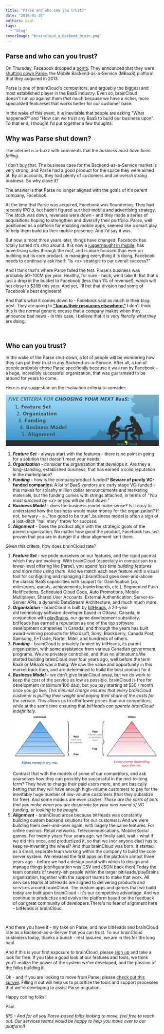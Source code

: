 ```yaml
---
title: "Parse and who can you trust?"
date: "2016-01-30"
authors: paul
tags: 
  - "blog"
coverImage: "braincloud_a_backend_brain.png"
---
```


## Parse and who can you trust?

On Thursday, Facebook dropped a [bomb](http://bits.blogs.nytimes.com/2016/01/28/facebook-to-shut-down-parse-its-platform-for-mobile-developers/?_r=0). They announced that they were [shutting down Parse](http://blog.parse.com/announcements/moving-on/), the Mobile Backend-as-a-Service (MBaaS) platform that they acquired in 2013.

Parse is one of brainCloud's competitors, and arguably the biggest and most established player in the BaaS industry. Even so, brainCloud doesn't run up against them _that_ much because we have a richer, more specialized featureset that works better for our customer base.

In the wake of this event, it is inevitable that people are asking "What happened?" and "How can we trust any BaaS to build our business upon". To that end, I thought I'd put together a few thoughts.

## Why was Parse shut down?

The internet is a-buzz with comments that _the business must have been failing_.

I don't buy that. The business case for the Backend-as-a-Service market is very strong, and Parse had a good product for the space they were aimed at. By all accounts, they had plenty of customers and an overall strong business. So why close it?

The answer is that Parse no longer aligned with the goals of it's parent company, Facebook.

At the time that Parse was acquired, Facebook was floundering. They had recently IPO'd, but hadn't figured out their mobile and advertising strategy. The stock was down, revenues were down - and they made a series of acquisitions hoping to strengthen and diversify their portfolio. Parse, well positioned as a platform for enabling mobile apps, seemed like a smart play to help them build up their mobile presence. And I'd say it was.

But now, almost three years later, things have changed. Facebook has totally turned it's ship around. It is now a [juggernaught in mobile](http://marketingland.com/nielsen-top-apps-of-2015-dominated-by-facebook-google-apple-156694), has advertising sales through the roof, and is more focused than ever on building out its core product. In managing everything it is doing, Facebook needs to continually ask itself: "Is <x\> strategic to our overall success?"

And I think that's where Parse failed the test. Parse's business was probably $50-$100M per year. Healthy, for sure - heck, we'd take it! But that's just a drop in the bucket to Facebook (less than 1% of revenue!), which will net close to $20B this year. And yet, I'll bet that division had some of Facebook's best engineers!

And that's what it comes down to - Facebook said as much in their blog post. They are going to **["focus their resources elsewhere."](http://blog.parse.com/announcements/moving-on/)** I don't think this is the normal generic excuse that a company makes when they announce bad news - in this case, I believe that it is very _literally_ what they are doing.

 

## Who can you trust?

In the wake of the Parse shut-down, a lot of people will be wondering how they can put their trust in any Backend-as-a-Service. After all, a ton of people probably chose Parse specifically because it was run by Facebook - a huge, incredibly successful organization, that was guaranteed to be around for years to come.

Here is my suggestion on the evaluation criteria to consider:

[![parse_and_who_can_you_trust_](images/Parse_and_who_can_you_trust_.png)](/apidocs/wp-content/uploads/2016/09/Parse_and_who_can_you_trust_.png)

1. _**Feature Set**_ - always start with the features - there is no point in going for a solution that doesn't meet your needs.
2. _**Organization**_ - consider the organization that develops it. Are they a long-standing, established business, that has earned a solid reputation in the marketplace?
3. _**Funding**_ - how is the company/product funded? **Beware of purely VC-funded companies.** A lot of BaaS vendors are early stage VC-funded - this makes for splashy million dollar announcements and marketing materials, but the funding comes with strings attached, in terms of _"You must succeed by <x\> or you will be shut down."_
4. _**Business Model**_ - does the business model make sense? Is it easy to understand how the business would make money for the organization? If not, be wary - a _"too good to be true"_business model is often a sign of a last-ditch "hail mary" throw for success.
5. _**Alignment**_ - Does the product align with the strategic goals of the parent organization. No matter how good the product, Facebook has just proven that you are in danger if a clear alignment isn't there.

Given this critera, how does brainCloud rate?

1. _**Feature Set**_ - we pride ourselves on our features, and the rapid pace at which they are evolving. With brainCloud (especially in comparison to a lower-level offering like Parse), you spend _less time building features and more time using them_. And we match each new feature with a visual tool for configuring and managing it.brainCloud goes over-and-above the classic BaaS capabilities with support for Gamification (xp, milestones, quests, achievements, leaderboards, etc.), Segmented Push Notifications, Scheduled Cloud Code, Auto Promotions, Mobile Multiplayer, Shared User Accounts, External Authentication, Server-to-Server APIs, a dynamic DataStream Architecture, and much much more.
2. _**Organization**_ - brainCloud is built by [bitHeads](http://www.bitheads.com/), a 20-year old technology software developer based in Ottawa, Canada, in conjunction with [playBrains](http://www.playbrains.com/), our game development subsidiary. bitHeads has earned a reputation as one of the top software development companies in Canada, and through the years has built award-winning products for Microsoft, Sony, Blackberry, Canada Post, Samsung, E\*Trade, Nortel, Mitel, and hundreds of others.
3. _**Funding**_ - brainCloud is privately funded by bitHeads, its parent organization, with some assistance from various Canadian government programs. We are privately controlled, and thus no ultimatums.We started building brainCloud over four years ago, well before the term BaaS or MBaaS was a thing. We saw the value and opportunity in this market back then, and are determined to build the best product for it.
4. _**Business Model**_ - we don't give brainCloud away, but we do work to keep the cost of the service as low as possible. brainCloud is free for development (maximum 100 dau), but you pay starting at $30 / month once you go live. _This minimal charge ensures that every brainCloud customer is pulling their weight and paying their share of the costs for the service._ This allows us to offer lower prices than our competitors, while at the same time ensuring that _bitHeads can operate brainCloud indefinitely._[![bc_parse_model](images/bc_parse_model.png)](/apidocs/wp-content/uploads/2016/09/bc_parse_model.png)Contrast that with the models of some of our competitors, and ask yourselves how they can possibly be successful in the mid-to-long term? They have to charge their paid users more, and are basically betting that they will have enough high-volume customers to pay for the inevitably huge number of low-volume customers (that they subsidize for free). And some models are even crazier! _These are the sorts of bets that you make when you are desperate for your next round of VC funding, or looking to be bought_.
5. _**Alignment**_ - brainCloud arose because bitHeads was constantly building custom backend solutions for our customers. And we were building them over-and-over again, with largely the same features. For online casinos. Retail networks. Telecommunications. Mobile/Social games. For twenty years.Four years ago, we finally said, wait - what if we did this once, and productized it, so that we (nor anyone else) has to keep re-inventing the wheel? And thus brainCloud was born. It started as a small, separate team working within the company to build the core server system. We released the first apps on the platform almost three years ago - before we had a design portal with which to design and manage things (configuration was CSV and JSON back then).Today the team consists of twenty-ish people within the larger bitHeads/playBrains organization, together with the support teams to make that work. All services teams at bitHeads are aligned to delivering products and services around brainCloud. The custom apps and games that we build today are built upon brainCloud - it's our competitive advantage. And we continue to productize and evolve the platform based on the feedback of our great community of developers.There's no fear of alignment here - bitHeads _is_ brainCloud.

 

And there you have it - my take on Parse, and how bitHeads and brainCloud rate as a Backend-as-a-Server that you can trust. To our brainCloud customers today, thanks a bunch - rest assured, we are in this for the long haul.

And if this is your first exposure to brainCloud, please [sign up](https://portal.braincloudservers.com/signup#/) and take a look for free. If you take a good look at our features and tools, we think you'll realize the power of the system we've developed, and the passion of the folks building it.

Oh - and if you are looking to move from Parse, please [check out this survey](https://www.surveymonkey.com/r/W93BKYC). Filling it out will help us to prioritize the tools and support processes that we're developing to assist Parse migration.

Happy coding folks!

Paul.

_(PS - And for all you Parse-based folks looking to move, feel free to reach out. Our services teams would be happy to help you move over to our platform!)_
